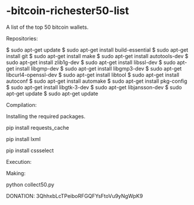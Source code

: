 # -bitcoin-richester50-list
A list of the top 50 bitcoin wallets.

Repositories:

$ sudo apt-get update
$ sudo apt-get install build-essential
$ sudo apt-get install git
$ sudo apt-get install make
$ sudo apt-get install autotools-dev
$ sudo apt-get install zlib1g-dev
$ sudo apt-get install libssl-dev
$ sudo apt-get install libgmp-dev
$ sudo apt-get install libgmp3-dev
$ sudo apt-get libcurl4-openssl-dev
$ sudo apt-get install libtool
$ sudo apt-get install autoconf
$ sudo apt-get install automake
$ sudo apt-get install pkg-config
$ sudo apt-get install libgtk-3-dev
$ sudo apt-get libjansson-dev
$ sudo apt-get update
$ sudo apt-get update

Compilation:

Installing the required packages.


pip install requests_cache

pip install lxml

pip install cssselect


Execution:

Making:

python collect50.py

DONATION:
3QhhxbLcTPeiboRFGQFYsFtoVu9yNgWpK9
